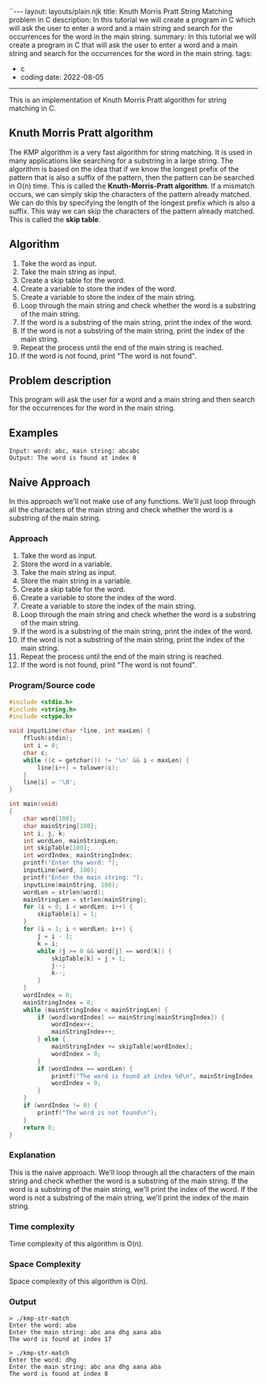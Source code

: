 ``---
layout: layouts/plain.njk
title: Knuth Morris Pratt String Matching problem in C
description: In this tutorial we will create a program in C which will ask the user to enter a word and a main string and search for the occurrences for the word in the main string.
summary: In this tutorial we will create a program in C that will ask the user to enter a word and a main string and search for the occurrences for the word in the main string.
tags:
  - c
  - coding
date: 2022-08-05
---

This is an implementation of Knuth Morris Pratt algorithm for string matching in C.

## Knuth Morris Pratt algorithm

The KMP algorithm is a very fast algorithm for string matching. It is used in many applications like searching for a substring in a large string. The algorithm is based on the idea that if we know the longest prefix of the pattern that is also a suffix of the pattern, then the pattern can be searched in O(n) time. This is called the **Knuth-Morris-Pratt algorithm**. If a mismatch occurs, we can simply skip the characters of the pattern already matched. We can do this by specifying the length of the longest prefix which is also a suffix. This way we can skip the characters of the pattern already matched. This is called the **skip table**. 

## Algorithm

1. Take the word as input.
2. Take the main string as input.
3. Create a skip table for the word.
4. Create a variable to store the index of the word.
5. Create a variable to store the index of the main string.
6. Loop through the main string and check whether the word is a substring of the main string.
7. If the word is a substring of the main string, print the index of the word.
8. If the word is not a substring of the main string, print the index of the main string.
9. Repeat the process until the end of the main string is reached.
10. If the word is not found, print "The word is not found".

## Problem description

This program will ask the user for a word and a main string and then search for the occurrences for the word in the main string.

## Examples

```
Input: word: abc, main string: abcabc
Output: The word is found at index 0
```

## Naive Approach

In this approach we'll not make use of any functions. We'll just loop through all the characters of the main string and check whether the word is a substring of the main string.

### Approach

1. Take the word as input.
2. Store the word in a variable.
3. Take the main string as input.
4. Store the main string in a variable.
5. Create a skip table for the word.
6. Create a variable to store the index of the word.
7. Create a variable to store the index of the main string.
8. Loop through the main string and check whether the word is a substring of the main string.
9. If the word is a substring of the main string, print the index of the word.
10. If the word is not a substring of the main string, print the index of the main string.
11. Repeat the process until the end of the main string is reached.
12. If the word is not found, print "The word is not found".

### Program/Source code

```c
#include <stdio.h>
#include <string.h>
#include <ctype.h>

void inputLine(char *line, int maxLen) {
    fflush(stdin);
    int i = 0;
    char c;
    while ((c = getchar()) != '\n' && i < maxLen) {
        line[i++] = tolower(c);
    }
    line[i] = '\0';
}

int main(void)
{
    char word[100];
    char mainString[100];
    int i, j, k;
    int wordLen, mainStringLen;
    int skipTable[100];
    int wordIndex, mainStringIndex;
    printf("Enter the word: ");
    inputLine(word, 100);
    printf("Enter the main string: ");
    inputLine(mainString, 100);
    wordLen = strlen(word);
    mainStringLen = strlen(mainString);
    for (i = 0; i < wordLen; i++) {
        skipTable[i] = 1;
    }
    for (i = 1; i < wordLen; i++) {
        j = i - 1;
        k = i;
        while (j >= 0 && word[j] == word[k]) {
            skipTable[k] = j + 1;
            j--;
            k--;
        }
    }
    wordIndex = 0;
    mainStringIndex = 0;
    while (mainStringIndex < mainStringLen) {
        if (word[wordIndex] == mainString[mainStringIndex]) {
            wordIndex++;
            mainStringIndex++;
        } else {
            mainStringIndex += skipTable[wordIndex];
            wordIndex = 0;
        }
        if (wordIndex == wordLen) {
            printf("The word is found at index %d\n", mainStringIndex - wordLen);
            wordIndex = 0;
        }
    }
    if (wordIndex != 0) {
        printf("The word is not found\n");
    }
    return 0;
}
```

### Explanation

This is the naive approach. We'll loop through all the characters of the main string and check whether the word is a substring of the main string. If the word is a substring of the main string, we'll print the index of the word. If the word is not a substring of the main string, we'll print the index of the main string.

### Time complexity

Time complexity of this algorithm is O(n).

### Space Complexity

Space complexity of this algorithm is O(n).

### Output
```
> ./kmp-str-match 
Enter the word: aba
Enter the main string: abc ana dhg aana aba
The word is found at index 17

> ./kmp-str-match
Enter the word: dhg
Enter the main string: abc ana dhg aana aba
The word is found at index 8
```
